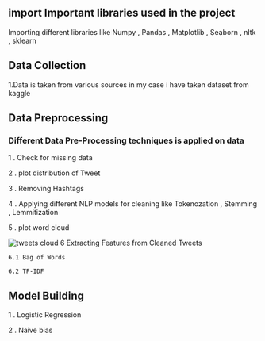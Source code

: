
## import Important libraries used in the project
Importing different libraries like Numpy , Pandas , Matplotlib , Seaborn , nltk , sklearn
## Data Collection
1.Data is taken from various sources in my case i have taken dataset from kaggle
## Data Preprocessing
### Different Data Pre-Processing techniques is applied on data
1 . Check for missing data

2 . plot distribution of Tweet

3 . Removing Hashtags

4 . Applying different NLP models for cleaning like Tokenozation , Stemming , Lemmitization 

5 . plot word cloud 
  
![tweets cloud](https://user-images.githubusercontent.com/55554884/121783650-795ffc80-cbcd-11eb-98b7-12ec62a10cdb.png)
6 Extracting Features from Cleaned Tweets

    6.1 Bag of Words
    
    6.2 TF-IDF
 ## Model Building
 1 . Logistic Regression 
 
 2 . Naive bias  
